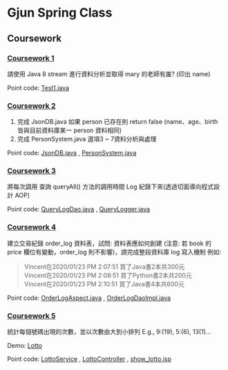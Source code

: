 # Gjun Spring Class

## Coursework

### [Coursework 1](https://github.com/Catossun/GJ-Spring/tree/coursework1)

請使用 Java 8 stream 進行資料分析並取得 mary 的老師有誰? (印出 name)

Point code:
[Test1.java](https://github.com/Catossun/GJ-Spring/blob/coursework1/src/test/java/com/study/springcore/coursework1/Test1.java)

### [Coursework 2](https://github.com/Catossun/GJ-Spring/tree/coursework2)

1. 完成 JsonDB.java 如果 person 已存在則 return false (name、age、birth 皆與目前資料庫某一 person 資料相同)
2. 完成 PersonSystem.java 選項3 ~ 7資料分析與處理

Point code:
[JsonDB.java](https://github.com/Catossun/GJ-Spring/blob/coursework2/src/main/java/com/study/springcore/coursework2/JsonDB.java)
,
[PersonSystem.java](https://github.com/Catossun/GJ-Spring/blob/coursework2/src/main/java/com/study/springcore/coursework2/PersonSystem.java)

### [Coursework 3](https://github.com/Catossun/GJ-Spring/tree/coursework3)

將每次調用 查詢 queryAll() 方法的調用時間 Log 紀錄下來(透過切面導向程式設計 AOP)

Point code:
[QueryLogDao.java](https://github.com/Catossun/GJ-Spring/blob/coursework3/src/main/java/com/study/springcore/coursework3/template/QueryLogDao.java)
,
[QueryLogger.java](https://github.com/Catossun/GJ-Spring/blob/coursework3/src/main/java/com/study/springcore/coursework3/aop/QueryLogger.java)

### [Coursework 4](https://github.com/Catossun/GJ-Spring/tree/coursework4)

建立交易紀錄 order_log 資料表，試問: 資料表應如何創建 (注意: 若 book 的 price 欄位有變動，order_log 則不影響)，請完成整段資料庫 log 寫入機制 例如:

> Vincent在2020/01/23 PM 2:07:51 買了Java書2本共300元  
> Vincent在2020/01/23 PM 2:08:51 買了Python書2本共200元  
> Vincent在2020/01/23 PM 2:10:51 買了Java書4本共600元

Point code:
[OrderLogAspect.java](https://github.com/Catossun/GJ-Spring/blob/coursework4/src/main/java/com/study/springcore/coursework4/aop/OrderLogAspect.java)
,
[OrderLogDaoImpl.java](https://github.com/Catossun/GJ-Spring/blob/coursework4/src/main/java/com/study/springcore/coursework4/dao/OrderLogDaoImpl.java)

### [Coursework 5](https://github.com/Catossun/GJ-Spring/tree/coursework5)

統計每個號碼出現的次數，並以次數由大到小排列
E.g., 9:(19), 5:(6), 13(1)...

Demo: [Lotto](https://gj-springmvc.azurewebsites.net/mvc/coursework5/lotto/)

Point code:
[LottoService](https://github.com/Catossun/GJ-Spring/blob/coursework5/SpringMVC/src/main/java/com/study/springmvc/coursework5/service/LottoService.java)
,
[LottoController](https://github.com/Catossun/GJ-Spring/blob/coursework5/SpringMVC/src/main/java/com/study/springmvc/coursework5/controller/LottoController.java)
,
[show_lotto.jsp](https://github.com/Catossun/GJ-Spring/blob/coursework5/SpringMVC/src/main/webapp/WEB-INF/views/coursework5/show_lotto.jsp)